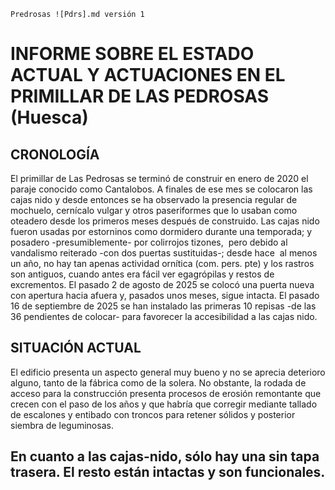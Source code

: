 `Predrosas ![Pdrs].md versión 1`
# INFORME SOBRE EL ESTADO ACTUAL Y ACTUACIONES EN EL PRIMILLAR DE LAS PEDROSAS (Huesca) 

## CRONOLOGÍA
El primillar de Las Pedrosas se terminó de construir en enero de 2020 el paraje conocido como Cantalobos. A finales de ese mes se colocaron las cajas nido y desde entonces se ha observado la presencia regular de mochuelo, cernícalo vulgar y otros paseriformes que lo usaban como oteadero desde los primeros meses después de construido. Las cajas nido fueron usadas por estorninos como dormidero durante una temporada; y posadero -presumiblemente- por colirrojos tizones,  pero debido al vandalismo reiterado -con dos puertas sustituidas-; desde hace  al menos un año, no hay tan apenas actividad ornítica (com. pers. pte) y los rastros son antiguos, cuando antes era fácil ver egagrópilas y restos de excrementos. El pasado 2 de agosto de 2025 se colocó una puerta nueva con apertura hacia afuera y, pasados unos meses, sigue intacta. El pasado 16 de septiembre de 2025 se han instalado las primeras 10 repisas -de las 36 pendientes de colocar- para favorecer la accesibilidad a las cajas nido.

## SITUACIÓN ACTUAL
El edificio presenta un aspecto general muy bueno y no se aprecia deterioro alguno, tanto de la fábrica como de la solera. 
No obstante, la rodada de acceso para la construcción presenta procesos de erosión remontante que crecen con el paso de los años y que habría que corregir mediante tallado de escalones y entibado con troncos para retener sólidos y posterior siembra de leguminosas.

En cuanto a las cajas-nido, sólo hay una sin tapa trasera. El resto están intactas y son funcionales.
----
<!--El vie, 19 sept 2025 a las 13:51, g-aragon (<aragon@seo.org>) escribió:
Hola Jesús,

Confío en que estés bien.

Te escribo para pedirte dos cosas:
1.- Un resumen de las actuaciones realizadas en el primillar de Las Pedrosas.2.- Los datos del SACRE Urbano.

Un saludo,
Delegación Territorial Aragón 